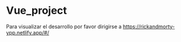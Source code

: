# Vue_project
Para visualizar el desarrollo por favor dirigirse a https://rickandmorty-ypp.netlify.app/#/
